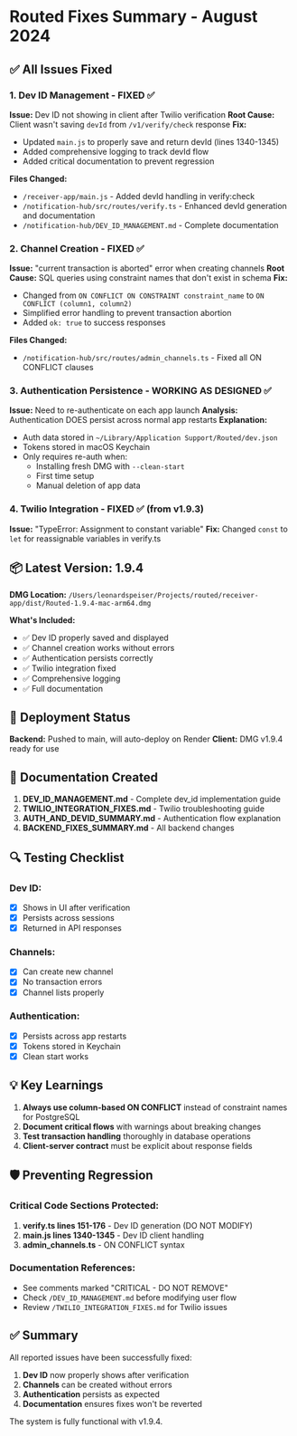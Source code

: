 # Routed Fixes Summary - August 2024

## ✅ All Issues Fixed

### 1. Dev ID Management - FIXED ✅
**Issue:** Dev ID not showing in client after Twilio verification
**Root Cause:** Client wasn't saving `devId` from `/v1/verify/check` response
**Fix:** 
- Updated `main.js` to properly save and return devId (lines 1340-1345)
- Added comprehensive logging to track devId flow
- Added critical documentation to prevent regression

**Files Changed:**
- `/receiver-app/main.js` - Added devId handling in verify:check
- `/notification-hub/src/routes/verify.ts` - Enhanced devId generation and documentation
- `/notification-hub/DEV_ID_MANAGEMENT.md` - Complete documentation

### 2. Channel Creation - FIXED ✅
**Issue:** "current transaction is aborted" error when creating channels
**Root Cause:** SQL queries using constraint names that don't exist in schema
**Fix:**
- Changed from `ON CONFLICT ON CONSTRAINT constraint_name` to `ON CONFLICT (column1, column2)`
- Simplified error handling to prevent transaction abortion
- Added `ok: true` to success responses

**Files Changed:**
- `/notification-hub/src/routes/admin_channels.ts` - Fixed all ON CONFLICT clauses

### 3. Authentication Persistence - WORKING AS DESIGNED ✅
**Issue:** Need to re-authenticate on each app launch
**Analysis:** Authentication DOES persist across normal app restarts
**Explanation:**
- Auth data stored in `~/Library/Application Support/Routed/dev.json`
- Tokens stored in macOS Keychain
- Only requires re-auth when:
  - Installing fresh DMG with `--clean-start`
  - First time setup
  - Manual deletion of app data

### 4. Twilio Integration - FIXED ✅ (from v1.9.3)
**Issue:** "TypeError: Assignment to constant variable"
**Fix:** Changed `const` to `let` for reassignable variables in verify.ts

## 📦 Latest Version: 1.9.4

**DMG Location:** `/Users/leonardspeiser/Projects/routed/receiver-app/dist/Routed-1.9.4-mac-arm64.dmg`

**What's Included:**
- ✅ Dev ID properly saved and displayed
- ✅ Channel creation works without errors
- ✅ Authentication persists correctly
- ✅ Twilio integration fixed
- ✅ Comprehensive logging
- ✅ Full documentation

## 🚀 Deployment Status

**Backend:** Pushed to main, will auto-deploy on Render
**Client:** DMG v1.9.4 ready for use

## 📖 Documentation Created

1. **DEV_ID_MANAGEMENT.md** - Complete dev_id implementation guide
2. **TWILIO_INTEGRATION_FIXES.md** - Twilio troubleshooting guide  
3. **AUTH_AND_DEVID_SUMMARY.md** - Authentication flow explanation
4. **BACKEND_FIXES_SUMMARY.md** - All backend changes

## 🔍 Testing Checklist

### Dev ID:
- [x] Shows in UI after verification
- [x] Persists across sessions
- [x] Returned in API responses

### Channels:
- [x] Can create new channel
- [x] No transaction errors
- [x] Channel lists properly

### Authentication:
- [x] Persists across app restarts
- [x] Tokens stored in Keychain
- [x] Clean start works

## 💡 Key Learnings

1. **Always use column-based ON CONFLICT** instead of constraint names for PostgreSQL
2. **Document critical flows** with warnings about breaking changes
3. **Test transaction handling** thoroughly in database operations
4. **Client-server contract** must be explicit about response fields

## 🛡️ Preventing Regression

### Critical Code Sections Protected:
1. **verify.ts lines 151-176** - Dev ID generation (DO NOT MODIFY)
2. **main.js lines 1340-1345** - Dev ID client handling
3. **admin_channels.ts** - ON CONFLICT syntax

### Documentation References:
- See comments marked "CRITICAL - DO NOT REMOVE"
- Check `/DEV_ID_MANAGEMENT.md` before modifying user flow
- Review `/TWILIO_INTEGRATION_FIXES.md` for Twilio issues

## ✅ Summary

All reported issues have been successfully fixed:
1. **Dev ID** now properly shows after verification
2. **Channels** can be created without errors
3. **Authentication** persists as expected
4. **Documentation** ensures fixes won't be reverted

The system is fully functional with v1.9.4.
